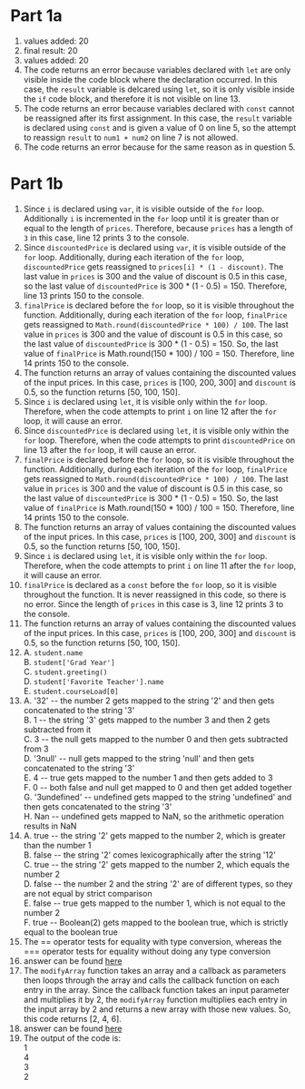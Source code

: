 # Part 1a
1. values added: 20
2. final result: 20
3. values added: 20
4. The code returns an error because variables declared with `let` are only visible inside the code block where the declaration occurred. In this case, the `result` variable is delcared using `let`, so it is only visible inside the `if` code block, and therefore it is not visible on line 13.
5. The code returns an error because variables declared with `const` cannot be reassigned after its first assignment. In this case, the `result` variable is declared using `const` and is given a value of 0 on line 5, so the attempt to reassign `result` to `num1 + num2` on line 7 is not allowed.
6. The code returns an error because for the same reason as in question 5.

# Part 1b
1. Since `i` is declared using `var`, it is visible outside of the `for` loop. Additionally `i` is incremented in the `for` loop until it is greater than or equal to the length of `prices`. Therefore, because `prices` has a length of `3` in this case, line 12 prints 3 to the console.
2. Since `discountedPrice` is declared using `var`, it is visible outside of the `for` loop. Additionally, during each iteration of the `for` loop, `discountedPrice` gets reassigned to `prices[i] * (1 - discount)`. The last value in `prices` is 300 and the value of discount is 0.5 in this case, so the last value of `discountedPrice` is 300 * (1 - 0.5) = 150. Therefore, line 13 prints 150 to the console.
3. `finalPrice` is declared before the `for` loop, so it is visible throughout the function. Additionally, during each iteration of the `for` loop, `finalPrice` gets reassigned to `Math.round(discountedPrice * 100) / 100`. The last value in `prices` is 300 and the value of discount is 0.5 in this case, so the last value of `discountedPrice` is 300 * (1 - 0.5) = 150. So, the last value of `finalPrice` is Math.round(150 * 100) / 100 = 150. Therefore, line 14 prints 150 to the console.
4. The function returns an array of values containing the discounted values of the input prices. In this case, `prices` is [100, 200, 300] and `discount` is 0.5, so the function returns [50, 100, 150].
5. Since `i` is declared using `let`, it is visible only within the `for` loop. Therefore, when the code attempts to print `i` on line 12 after the `for` loop, it will cause an error.
6. Since `discountedPrice` is declared using `let`, it is visible only within the `for` loop. Therefore, when the code attempts to print `discountedPrice` on line 13 after the `for` loop, it will cause an error.
7. `finalPrice` is declared before the `for` loop, so it is visible throughout the function. Additionally, during each iteration of the `for` loop, `finalPrice` gets reassigned to `Math.round(discountedPrice * 100) / 100`. The last value in `prices` is 300 and the value of discount is 0.5 in this case, so the last value of `discountedPrice` is 300 * (1 - 0.5) = 150. So, the last value of `finalPrice` is Math.round(150 * 100) / 100 = 150. Therefore, line 14 prints 150 to the console.
8. The function returns an array of values containing the discounted values of the input prices. In this case, `prices` is [100, 200, 300] and `discount` is 0.5, so the function returns [50, 100, 150].
9. Since `i` is declared using `let`, it is visible only within the `for` loop. Therefore, when the code attempts to print `i` on line 11 after the `for` loop, it will cause an error.
10. `finalPrice` is declared as a `const` before the `for` loop, so it is visible throughout the function. It is never reassigned in this code, so there is no error. Since the length of `prices` in this case is 3, line 12 prints 3 to the console.
11. The function returns an array of values containing the discounted values of the input prices. In this case, `prices` is [100, 200, 300] and `discount` is 0.5, so the function returns [50, 100, 150].
12. A. `student.name` <br> B. `student['Grad Year']` <br> C. `student.greeting()` <br> D. `student['Favorite Teacher'].name` <br> E. `student.courseLoad[0]`
13. A. '32' -- the number 2 gets mapped to the string '2' and then gets concatenated to the string '3' <br> B. 1 -- the string '3' gets mapped to the number 3 and then 2 gets subtracted from it <br> C. 3 -- the null gets mapped to the number 0 and then gets subtracted from 3 <br> D. '3null' -- null gets mapped to the string 'null' and then gets concatenated to the string '3' <br> E. 4 -- true gets mapped to the number 1 and then gets added to 3 <br> F. 0 -- both false and null get mapped to 0 and then get added together <br> G. '3undefined' -- undefined gets mapped to the string 'undefined' and then gets concatenated to the string '3' <br> H. Nan -- undefined gets mapped to NaN, so the arithmetic operation results in NaN
14. A. true -- the string '2' gets mapped to the number 2, which is greater than the number 1 <br> B. false -- the string '2' comes lexicographically after the string '12' <br> C. true -- the string '2' gets mapped to the number 2, which equals the number 2 <br> D. false -- the number 2 and the string '2' are of different types, so they are not equal by strict comparison <br> E. false -- true gets mapped to the number 1, which is not equal to the number 2 <br> F. true -- Boolean(2) gets mapped to the boolean true, which is strictly equal to the boolean true
15. The == operator tests for equality with type conversion, whereas the === operator tests for equality without doing any type conversion
16. answer can be found [here](/part1/part1b-question16.js)
17. The `modifyArray` function takes an array and a callback as parameters then loops through the array and calls the callback function on each entry in the array. Since the callback function takes an input parameter and multiplies it by 2, the `modifyArray` function multiplies each entry in the input array by 2 and returns a new array with those new values. So, this code returns [2, 4, 6].
18. answer can be found [here](/part1/part1b-question18.js)
19. The output of the code is: <br> 1 <br> 4 <br> 3 <br> 2